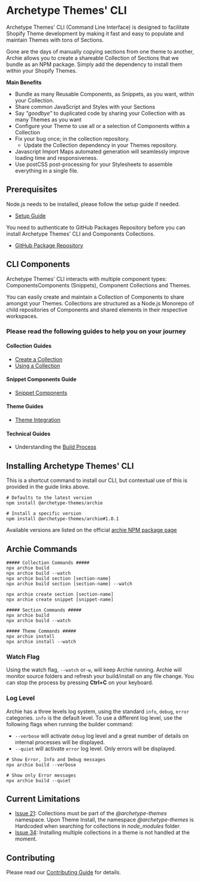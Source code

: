 # Archetype Themes' CLI

Archetype Themes' CLI (Command Line Interface) is designed to facilitate Shopify Theme development by making
it fast and easy to populate and maintain Themes with tons of Sections.

Gone are the days of manually copying sections from one theme to another, Archie allows you to create a shareable
Collection of Sections that we bundle as an NPM package. Simply add the dependency to install them within your Shopify
Themes.

**Main Benefits**

- Bundle as many Reusable Components, as Snippets, as you want, within your Collection.
- Share common JavaScript and Styles with your Sections
- Say *"goodbye"* to duplicated code by sharing your Collection with as many Themes as you want
- Configure your Theme to use all or a selection of Components within a Collection
- Fix your bug once; in the collection repository.
  - Update the Collection dependency in your Themes repository.
- Javascript Import Maps automated generation will seamlessly improve loading time and responsiveness.
- Use postCSS post-processing for your Stylesheets to assemble everything in a single file.

## Prerequisites

Node.js needs to be installed, please follow the setup guide if needed.

- [Setup Guide](docs/Setup.md)

You need to authenticate to GitHub Packages Repository before you can install Archetype Themes' CLI and Components
Collections.

- [GitHub Package Repository](https://github.com/archetype-themes/.github-private/blob/main/Github-Package-Repository.md)

## CLI Components

Archetype Themes' CLI interacts with multiple component types: ComponentsComponents (Snippets), Component Collections
and Themes.

You can easily create and maintain a Collection of Components to share amongst your Themes. Collections are
structured as a Node.js Monorepo of child repositories of Components and shared elements in their respective workspaces.

### Please read the following guides to help you on your journey

#### Collection Guides

- [Create a Collection](docs/Creating-a-Collection.md)
- [Using a Collection](docs/Using-a-Collection.md)

#### Snippet Components Guide

- [Snippet Components](docs/Snippet-Components.md)

#### Theme Guides

- [Theme Integration](docs/Themes.md)

#### Technical Guides

- Understanding the [Build Process](docs/Build-process.md)

## Installing Archetype Themes' CLI

This is a shortcut command to install our CLI, but contextual use of this is provided in the guide links above.

```shell
# Defaults to the latest version
npm install @archetype-themes/archie

# Install a specific version
npm install @archetype-themes/archie#1.0.1

```

Available versions are listed on the
official [archie NPM package page](https://github.com/archetype-themes/archie/pkgs/npm/archie)

## Archie Commands

```shell
##### Collection Commands #####
npx archie build
npx archie build --watch
npx archie build section [section-name]
npx archie build section [section-name] --watch

npx archie create section [section-name]
npx archie create snippet [snippet-name]

##### Section Commands #####
npx archie build
npx archie build --watch

##### Theme Commands #####
npx archie install
npx archie install --watch
```

### Watch Flag

Using the watch flag, `--watch` or`-w`, will keep Archie running. Archie will monitor source folders and refresh your
build/install on any file change. You can stop the process by pressing **Ctrl+C** on your keyboard.

### Log Level

Archie has a three levels log system, using the standard `info`, `debug`, `error` categories. `info` is the default
level. To use a different log level, use the following flags when running the builder command:

* `--verbose` will activate `debug` log level and a great number of details on internal processes will be
  displayed.
* `--quiet` will activate `error` log level. Only errors will be displayed.

```shell
# Show Error, Info and Debug messages
npx archie build --verbose
```

```shell
# Show only Error messages
npx archie build --quiet
```

## Current Limitations

* [Issue 21](https://github.com/archetype-themes/archie/issues/21): Collections must be part of the  *@archetype-themes*
  namespace. Upon Theme Install, the namespace *@archetype-themes*
  is Hardcoded when searching for collections in *node_modules* folder.
* [Issue 34](https://github.com/archetype-themes/archie/issues/34): Installing multiple collections in a theme is not
  handled at the moment.

## Contributing

Please read our [Contributing Guide](docs/Contributing.md) for details.
